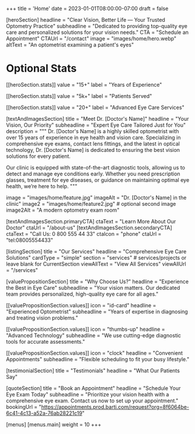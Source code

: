 +++
title = 'Home'
date = 2023-01-01T08:00:00-07:00
draft = false

[heroSection]
  headline = "Clear Vision, Better Life — Your Trusted Optometry Practice"
  subheadline = "Dedicated to providing top-quality eye care and personalized solutions for your vision needs."
  CTA = "Schedule an Appointment"
  CTAUrl = "/contact"
  image = "images/home/hero.webp"
  altText = "An optometrist examining a patient's eyes"

  # Optional Stats
  [[heroSection.stats]]
  value = "15+"
  label = "Years of Experience"

  [[heroSection.stats]]
  value = "5k+"
  label = "Patients Served"

  [[heroSection.stats]]
  value = "20+"
  label = "Advanced Eye Care Services"


[textAndImagesSection]
  title = "Meet Dr. [Doctor's Name]"
  headline = "Your Vision, Our Priority"
  subheadline = "Expert Eye Care Tailored Just for You"
  description = """
  Dr. [Doctor's Name] is a highly skilled optometrist with over 15 years of experience in eye health and vision care. Specializing in comprehensive eye exams, contact lens fittings, and the latest in optical technology, Dr. [Doctor's Name] is dedicated to ensuring the best vision solutions for every patient.
  
  Our clinic is equipped with state-of-the-art diagnostic tools, allowing us to detect and manage eye conditions early. Whether you need prescription glasses, treatment for eye diseases, or guidance on maintaining optimal eye health, we’re here to help.
  """

  image = "images/home/feature.jpg"
  imageAlt = "Dr. [Doctor's Name] in the clinic"
  image2 = "images/home/feature2.jpg" # optional second image
  image2Alt = "A modern optometry exam room"

  [textAndImagesSection.primaryCTA]
    ctaText = "Learn More About Our Doctor"
    ctaUrl = "/about-us"
  [textAndImagesSection.secondaryCTA]
    ctaText = "Call Us: 0 800 555 44 33"
    ctaIcon = "phone"
    ctaUrl = "tel:08005554433"


[listingSection]
  title = "Our Services"
  headline = "Comprehensive Eye Care Solutions"
  cardType = "simple" 
  section = "services"            # services/projects or leave blank for CurrentSection
  viewAllText = "View All Services"
  viewAllUrl = "/services"

[valuePropositionSection]
  title = "Why Choose Us?"
  headline = "Experience the Best in Eye Care"
  subheadline = "Your vision matters. Our dedicated team provides personalized, high-quality eye care for all ages."

  [[valuePropositionSection.values]]
    icon = "id-card"
    headline = "Experienced Optometrist"
    subheadline = "Years of expertise in diagnosing and treating vision problems."

  [[valuePropositionSection.values]]
    icon = "thumbs-up"
    headline = "Advanced Technology"
    subheadline = "We use cutting-edge diagnostic tools for accurate assessments."

  [[valuePropositionSection.values]]
    icon = "clock"
    headline = "Convenient Appointments"
    subheadline = "Flexible scheduling to fit your busy lifestyle."

[testimonialSection]
  title = "Testimonials"
  headline = "What Our Patients Say"

[quoteSection]
  title = "Book an Appointment"
  headline = "Schedule Your Eye Exam Today"
  subheadline = "Prioritize your vision health with a comprehensive eye exam. Contact us now to set up your appointment."
  bookingUrl = "https://appointments.prod.barti.com/request?org=8f6064be-6c41-4c13-a52a-76ab28221c19"
  

[menus]
  [menus.main]
    weight = 10
+++
